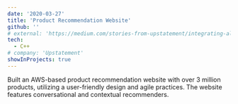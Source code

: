 ```yaml
---
date: '2020-03-27'
title: 'Product Recommendation Website'
github: ''
# external: 'https://medium.com/stories-from-upstatement/integrating-algolia-search-with-wordpress-multisite-e2dea3ed449c'
tech:
  - C++
# company: 'Upstatement'
showInProjects: true
---
```


Built an AWS-based product recommendation website with over 3 million products, utilizing a user-friendly design and agile practices. The website features conversational and contextual recommenders.